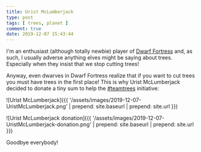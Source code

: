 ```yaml
---
title: Urist McLumberjack
type: post
tags: [ trees, planet ]
comment: true
date: 2019-12-07 15:43:44
---
```


I'm an enthusiast (although totally newbie) player of [Dwarf
Fortress][df] and, as such, I usually adverse anything elves might be
saying about trees.  Especially when they insist that we stop cutting
trees!

Anyway, even dwarves in Dwarf Fortress realize that if you want to cut
trees you must have trees in the first place! This is why Urist
McLumberjack decided to donate a tiny sum to help the [#teamtrees][tt]
initiative:

![Urist McLumberjack]({{ '/assets/images/2019-12-07-UristMcLumberjack.png' | prepend: site.baseurl | prepend: site.url }})

![Urist McLumberjack donation]({{ '/assets/images/2019-12-07-UristMcLumberjack-donation.png' | prepend: site.baseurl | prepend: site.url }})

Goodbye everybody!

[df]: https://www.bay12games.com/dwarves/
[tt]: https://teamtrees.org/
